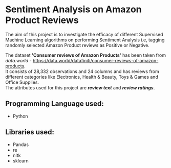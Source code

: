 # Sentiment Analysis on Amazon Product Reviews
The aim of this project is to investigate the efficacy of different Supervised Machine Learning algorithms on performing Sentiment Analysis i.e, tagging randomly selected Amazon Product reviews as Positive or Negative.

The dataset **'Consumer reviews of Amazon Products'** has been taken from *data.world* - https://data.world/datafiniti/consumer-reviews-of-amazon-products.  
It consists of 28,332 observations and 24 columns and has reviews from different categories like Electronics, Health & Beauty, Toys & Games and Office Supplies.  
The attributes used for this project are ***review text*** and ***review ratings***.

## Programming Language used:
* Python

## Libraries used:
* Pandas
* re
* nltk
* sklearn
